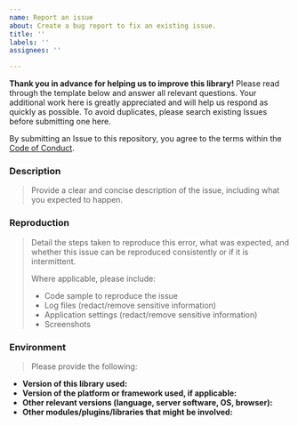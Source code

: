 ```yaml
---
name: Report an issue
about: Create a bug report to fix an existing issue.
title: ''
labels: ''
assignees: ''

---
```

**Thank you in advance for helping us to improve this library!** Please read through the template below and answer
 all relevant questions. Your additional work here is greatly appreciated and will help us respond as quickly as
  possible. To avoid duplicates, please search existing Issues before submitting one here.

By submitting an Issue to this repository, you agree to the terms within the [Code of Conduct](https://github.com/join-monster/join-monster/blob/master/CODE_OF_CONDUCT.md).

### Description

> Provide a clear and concise description of the issue, including what you expected to happen.

### Reproduction

> Detail the steps taken to reproduce this error, what was expected, and whether this issue can be reproduced consistently or if it is intermittent.
>
> Where applicable, please include:
>
> - Code sample to reproduce the issue
> - Log files (redact/remove sensitive information)
> - Application settings (redact/remove sensitive information)
> - Screenshots

### Environment

> Please provide the following:

- **Version of this library used:**
- **Version of the platform or framework used, if applicable:**
- **Other relevant versions (language, server software, OS, browser):**
- **Other modules/plugins/libraries that might be involved:**
